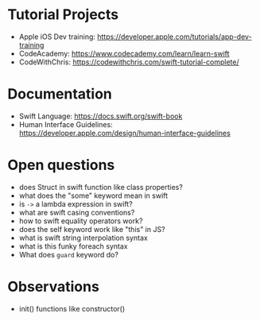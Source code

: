 
# Tutorial Projects
- Apple iOS Dev training: https://developer.apple.com/tutorials/app-dev-training
- CodeAcademy: https://www.codecademy.com/learn/learn-swift
- CodeWithChris: https://codewithchris.com/swift-tutorial-complete/

# Documentation
- Swift Language: https://docs.swift.org/swift-book
- Human Interface Guidelines: https://developer.apple.com/design/human-interface-guidelines

# Open questions
- does Struct in swift function like class properties?
- what does the "some" keyword mean in swift
- is `->` a lambda expression in swift?
- what are swift casing conventions?
- how to swift equality operators work?
- does the self keyword work like "this" in JS?
- what is swift string interpolation syntax
- what is this funky foreach syntax
- What does `guard` keyword do?

# Observations
- init() functions like constructor()
